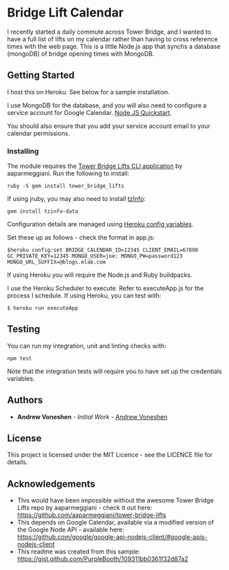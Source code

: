 # Bridge Lift Calendar

I recently started a daily commute across Tower Bridge, and I wanted to have a full list of lifts on my calendar rather than having to cross reference times with the web page. This is a little Node.js app that synchs a database (mongoDB) of bridge opening times with MongoDB. 

## Getting Started

I host this on Heroku. See below for a sample installation.

I use MongoDB for the database, and you will also need to configure a service account for Google Calendar. [Node JS Quickstart](https://developers.google.com/calendar/quickstart/nodejs).

You should also ensure that you add your service account email to your calendar permissions.

### Installing

The module requires the [Tower Bridge Lifts CLI application](https://github.com/aaparmeggiani/tower-bridge-lifts) by aaparmeggiani. Run the following to install:

```
ruby -S gem install tower_bridge_lifts
```

If using jruby, you may also need to install [tzInfo](https://github.com/tzinfo/tzinfo/issues/37):

```
gem install tzinfo-data
```

Configuration details are managed using [Heroku config variables](https://devcenter.heroku.com/articles/config-vars).

Set these up as follows - check the format in app.js:

```
$heroku config:set BRIDGE_CALENDAR_ID=12345 CLIENT_EMAIL=67890 GC_PRIVATE_KEY=12345 MONGO_USER=joe: MONGO_PW=password123 MONGO_URL_SUFFIX=@blogs.mlab.com
```

If using Heroku you will require the Node.js and Ruby buildpacks.

I use the Heroku Scheduler to execute. Refer to executeApp.js for the process I schedule. If using Heroku, you can test with:

```
$ heroku run executeApp
```

## Testing

You can run my integration, unit and linting checks with:

```
npm test
```

Note that the integration tests will require you to have set up the credentials variables.

## Authors

* **Andrew Voneshen** - *Initial Work* - [Andrew Voneshen](https://github.com/avoneshen)

## License
This project is licensed under the MIT Licence - see the LICENCE file for details.

## Acknowledgements

* This would have been impossible without the awesome Tower Bridge Lifts repo by aaparmeggiani - check it out here: https://github.com/aaparmeggiani/tower-bridge-lifts
* This depends on Google Calendar, available via a modified version of the Google Node API - available here: https://github.com/google/google-api-nodejs-client/#google-apis-nodejs-client
* This readme was created from this sample: https://gist.github.com/PurpleBooth/109311bb0361f32d87a2